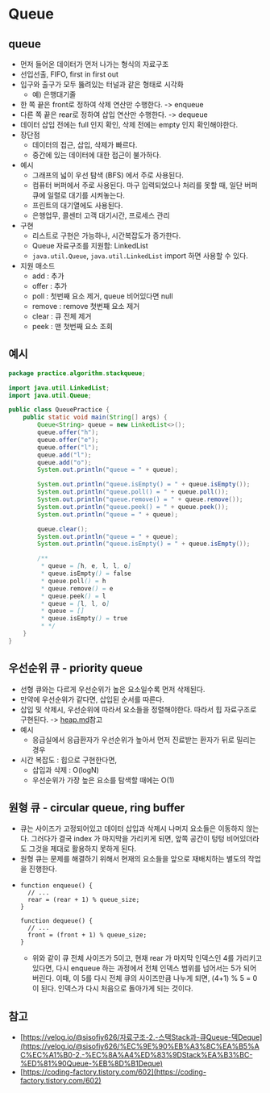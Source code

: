# Queue

## queue

* 먼저 들어온 데이터가 먼저 나가는 형식의 자료구조
* 선입선출, FIFO, first in first out
* 입구와 출구가 모두 뚫려있는 터널과 같은 형태로 시각화
  * 예) 은행대기줄
* 한 쪽 끝은 front로 정하여 삭제 연산만 수행한다. -> enqueue
* 다른 쪽 끝은 rear로 정하여 삽입 연산만 수행한다.  -> dequeue
* 데이터 삽입 전에는 full 인지 확인, 삭제 전에는 empty 인지 확인해야한다.&#x20;
* 장단점
  * 데이터의 접근, 삽입, 삭제가 빠르다.&#x20;
  * 중간에 있는 데이터에 대한 접근이 불가하다.&#x20;
* 예시&#x20;
  * 그래프의 넓이 우선 탐색 (BFS) 에서 주로 사용된다.&#x20;
  * 컴퓨터 버퍼에서 주로 사용된다. 마구 입력되었으나 처리를 못할 때, 일단 버퍼 큐에 일렬로 대기를 시켜놓는다.&#x20;
  * 프린트의 대기열에도 사용된다.&#x20;
  * 은행업무, 콜센터 고객 대기시간, 프로세스 관리
* 구현&#x20;
  * 리스트로 구현은 가능하나, 시간복잡도가 증가한다.
  * Queue 자료구조를 지원함: LinkedList
  * `java.util.Queue`, `java.util.LinkedList` import 하면 사용할 수 있다.&#x20;
* 지원 매소드
  * add : 추가
  * offer : 추가
  * poll : 첫번째 요소 제거, queue 비어있다면 null
  * remove : remove 첫번째 요소 제거
  * clear : 큐 전체 제거
  * peek : 맨 첫번째 요소 조회

## 예시

```java
package practice.algorithm.stackqueue;

import java.util.LinkedList;
import java.util.Queue;

public class QueuePractice {
    public static void main(String[] args) {
        Queue<String> queue = new LinkedList<>();
        queue.offer("h");
        queue.offer("e");
        queue.offer("l");
        queue.add("l");
        queue.add("o");
        System.out.println("queue = " + queue);

        System.out.println("queue.isEmpty() = " + queue.isEmpty());
        System.out.println("queue.poll() = " + queue.poll());
        System.out.println("queue.remove() = " + queue.remove());
        System.out.println("queue.peek() = " + queue.peek());
        System.out.println("queue = " + queue);

        queue.clear();
        System.out.println("queue = " + queue);
        System.out.println("queue.isEmpty() = " + queue.isEmpty());

        /**
         * queue = [h, e, l, l, o]
         * queue.isEmpty() = false
         * queue.poll() = h
         * queue.remove() = e
         * queue.peek() = l
         * queue = [l, l, o]
         * queue = []
         * queue.isEmpty() = true
         * */
    }
}


```



## 우선순위 큐 - priority queue

* 선형 큐와는 다르게 우선순위가 높은 요소일수록 먼저 삭제된다.&#x20;
* 만약에 우선순위가 같다면, 삽입된 순서를 따른다.&#x20;
* 삽입 및 삭제시, 우선순위에 따라서 요소들을 정렬해야한다. 따라서 힙 자료구조로 구현된다. -> [heap.md](../heap.md "mention")참고&#x20;
* 예시&#x20;
  * 응급실에서 응급환자가 우선순위가 높아서 먼저 진료받는 환자가 뒤로 밀리는 경우&#x20;
* 시간 복잡도 : 힙으로 구현한다면,
  * 삽입과 삭제 : O(logN)
  * 우선순위가 가장 높은 요소를 탐색할 때에는 O(1)&#x20;



## 원형 큐 - circular queue, ring buffer

* 큐는 사이즈가 고정되어있고 데이터 삽입과 삭제시 나머지 요소들은 이동하지 않는다. 그러다가 결국 index 가 마지막을 가리키게 되면, 앞쪽 공간이 텅텅 비어있더라도 그것을 제대로 활용하지 못하게 된다.&#x20;
* 원형 큐는 문제를 해결하기 위해서 현재의 요소들을 앞으로 재배치하는 별도의 작업을 진행한다.&#x20;
* ```
  function enqueue() {
    // ...
    rear = (rear + 1) % queue_size;
  }

  function dequeue() {
    // ...
    front = (front + 1) % queue_size;
  }
  ```
  * 위와 같이 큐 전체 사이즈가 5이고, 현재 rear 가 마지막 인덱스인 4를 가리키고 있다면, 다시 enqueue 하는 과정에서 전체 인덱스 범위를 넘어서는 5가 되어버린다. 이때, 이 5를 다시 전체 큐의 사이즈만큼 나누게 되면, (4+1) % 5 = 0이 된다. 인덱스가 다시 처음으로 돌아가게 되는 것이다.&#x20;





## 참고&#x20;

* [https://velog.io/@sisofiy626/자료구조-2.-스택Stack과-큐Queue-덱Deque](https://velog.io/@sisofiy626/%EC%9E%90%EB%A3%8C%EA%B5%AC%EC%A1%B0-2.-%EC%8A%A4%ED%83%9DStack%EA%B3%BC-%ED%81%90Queue-%EB%8D%B1Deque)
* [https://coding-factory.tistory.com/602](https://coding-factory.tistory.com/602)

